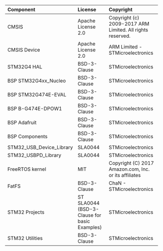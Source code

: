 | Component                       | License              | Copyright |
|:---------                       |:-------              |:----------|
| CMSIS                           | Apache License 2.0   | Copyright (c) 2009-2017 ARM Limited. All rights reserved. |
| CMSIS Device                    | Apache License 2.0   | ARM Limited - STMicroelectronics |
| STM32G4 HAL                     | BSD-3-Clause         | STMicroelectronics |
| BSP STM32G4xx_Nucleo            | BSD-3-Clause         | STMicroelectronics |
| BSP STM32G474E-EVAL             | BSD-3-Clause         | STMicroelectronics |
| BSP B-G474E-DPOW1               | BSD-3-Clause         | STMicroelectronics |
| BSP Adafruit                    | BSD-3-Clause         | STMicroelectronics |
| BSP Components                  | BSD-3-Clause         | STMicroelectronics |
| STM32_USB_Device_Library        | SLA0044              | STMicroelectronics |
| STM32_USBPD_Library             | SLA0044              | STMicroelectronics |
| FreeRTOS kernel                 | MIT                  | Copyright (C) 2017 Amazon.com, Inc. or its affiliates |
| FatFS                           | BSD-3-Clause         | ChaN - STMicroelectronics |
| STM32 Projects                  | ST SLA0044 (BSD-3-Clause for basic Examples) | STMicroelectronics |
| STM32 Utilities                 | BSD-3-Clause         | STMicroelectronics |
